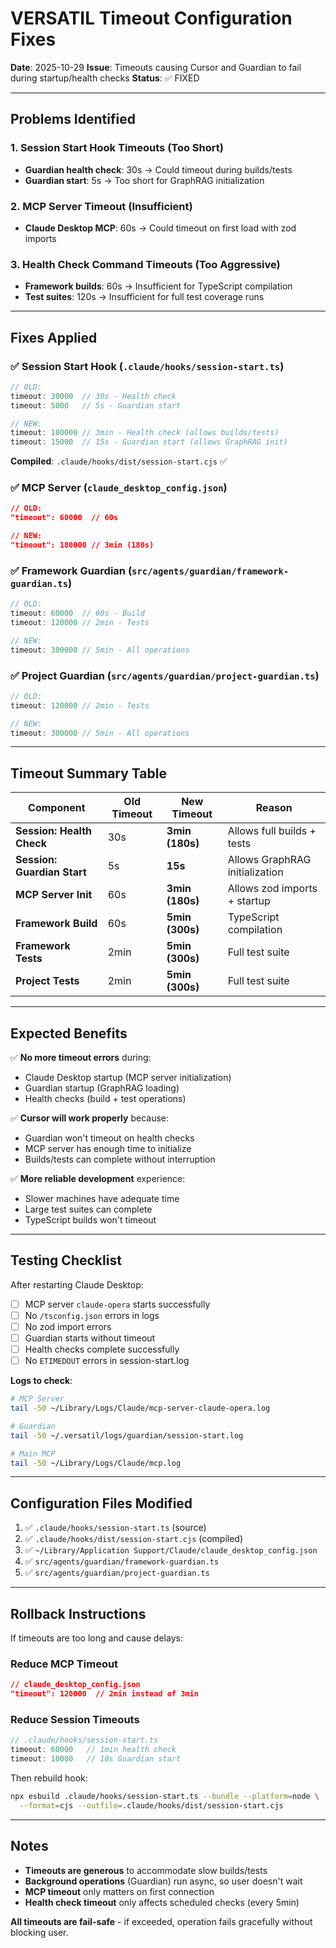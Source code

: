 # VERSATIL Timeout Configuration Fixes

**Date**: 2025-10-29
**Issue**: Timeouts causing Cursor and Guardian to fail during startup/health checks
**Status**: ✅ FIXED

---

## Problems Identified

### 1. Session Start Hook Timeouts (Too Short)
- **Guardian health check**: 30s → Could timeout during builds/tests
- **Guardian start**: 5s → Too short for GraphRAG initialization

### 2. MCP Server Timeout (Insufficient)
- **Claude Desktop MCP**: 60s → Could timeout on first load with zod imports

### 3. Health Check Command Timeouts (Too Aggressive)
- **Framework builds**: 60s → Insufficient for TypeScript compilation
- **Test suites**: 120s → Insufficient for full test coverage runs

---

## Fixes Applied

### ✅ Session Start Hook (`.claude/hooks/session-start.ts`)
```typescript
// OLD:
timeout: 30000  // 30s - Health check
timeout: 5000   // 5s - Guardian start

// NEW:
timeout: 180000 // 3min - Health check (allows builds/tests)
timeout: 15000  // 15s - Guardian start (allows GraphRAG init)
```
**Compiled**: `.claude/hooks/dist/session-start.cjs` ✅

### ✅ MCP Server (`claude_desktop_config.json`)
```json
// OLD:
"timeout": 60000  // 60s

// NEW:
"timeout": 180000 // 3min (180s)
```

### ✅ Framework Guardian (`src/agents/guardian/framework-guardian.ts`)
```typescript
// OLD:
timeout: 60000  // 60s - Build
timeout: 120000 // 2min - Tests

// NEW:
timeout: 300000 // 5min - All operations
```

### ✅ Project Guardian (`src/agents/guardian/project-guardian.ts`)
```typescript
// OLD:
timeout: 120000 // 2min - Tests

// NEW:
timeout: 300000 // 5min - All operations
```

---

## Timeout Summary Table

| Component | Old Timeout | New Timeout | Reason |
|-----------|-------------|-------------|---------|
| **Session: Health Check** | 30s | **3min (180s)** | Allows full builds + tests |
| **Session: Guardian Start** | 5s | **15s** | Allows GraphRAG initialization |
| **MCP Server Init** | 60s | **3min (180s)** | Allows zod imports + startup |
| **Framework Build** | 60s | **5min (300s)** | TypeScript compilation |
| **Framework Tests** | 2min | **5min (300s)** | Full test suite |
| **Project Tests** | 2min | **5min (300s)** | Full test suite |

---

## Expected Benefits

✅ **No more timeout errors** during:
- Claude Desktop startup (MCP server initialization)
- Guardian startup (GraphRAG loading)
- Health checks (build + test operations)

✅ **Cursor will work properly** because:
- Guardian won't timeout on health checks
- MCP server has enough time to initialize
- Builds/tests can complete without interruption

✅ **More reliable development** experience:
- Slower machines have adequate time
- Large test suites can complete
- TypeScript builds won't timeout

---

## Testing Checklist

After restarting Claude Desktop:

- [ ] MCP server `claude-opera` starts successfully
- [ ] No `/tsconfig.json` errors in logs
- [ ] No zod import errors
- [ ] Guardian starts without timeout
- [ ] Health checks complete successfully
- [ ] No `ETIMEDOUT` errors in session-start.log

**Logs to check**:
```bash
# MCP Server
tail -50 ~/Library/Logs/Claude/mcp-server-claude-opera.log

# Guardian
tail -50 ~/.versatil/logs/guardian/session-start.log

# Main MCP
tail -50 ~/Library/Logs/Claude/mcp.log
```

---

## Configuration Files Modified

1. ✅ `.claude/hooks/session-start.ts` (source)
2. ✅ `.claude/hooks/dist/session-start.cjs` (compiled)
3. ✅ `~/Library/Application Support/Claude/claude_desktop_config.json`
4. ✅ `src/agents/guardian/framework-guardian.ts`
5. ✅ `src/agents/guardian/project-guardian.ts`

---

## Rollback Instructions

If timeouts are too long and cause delays:

### Reduce MCP Timeout
```json
// claude_desktop_config.json
"timeout": 120000  // 2min instead of 3min
```

### Reduce Session Timeouts
```typescript
// .claude/hooks/session-start.ts
timeout: 60000   // 1min health check
timeout: 10000   // 10s Guardian start
```

Then rebuild hook:
```bash
npx esbuild .claude/hooks/session-start.ts --bundle --platform=node \
  --format=cjs --outfile=.claude/hooks/dist/session-start.cjs
```

---

## Notes

- **Timeouts are generous** to accommodate slow builds/tests
- **Background operations** (Guardian) run async, so user doesn't wait
- **MCP timeout** only matters on first connection
- **Health check timeout** only affects scheduled checks (every 5min)

**All timeouts are fail-safe** - if exceeded, operation fails gracefully without blocking user.
